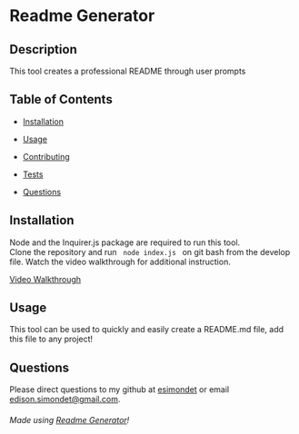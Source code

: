   # Readme Generator

  

  ## Description

  <p>This tool creates a professional README through user prompts</p>

  ## Table of Contents 
  * [Installation](#installation)
  * [Usage](#usage)
  
  * [Contributing](#contributing)
  * [Tests](#tests)
  * [Questions](#questions)

  ## Installation

  <p>Node and the Inquirer.js package are required to run this tool. 
  </br>
  Clone the repository and run <code> node index.js </code> on git bash from the develop file. Watch the video walkthrough for additional instruction.</p> 

  [Video Walkthrough](https://www.youtube.com/watch?v=WwVb7ODk6s4)  

  ## Usage

  <p>This tool can be used to quickly and easily create a README.md file, add this file to any project!</p>
   

  ## Questions 

  Please direct questions to my github at [esimondet](https://github.com/esimondet)
  or email [edison.simondet@gmail.com](edison.simondet@gmail.com).

  ###### Made using [Readme Generator](https://github.com/esimondet/readme-generator)!